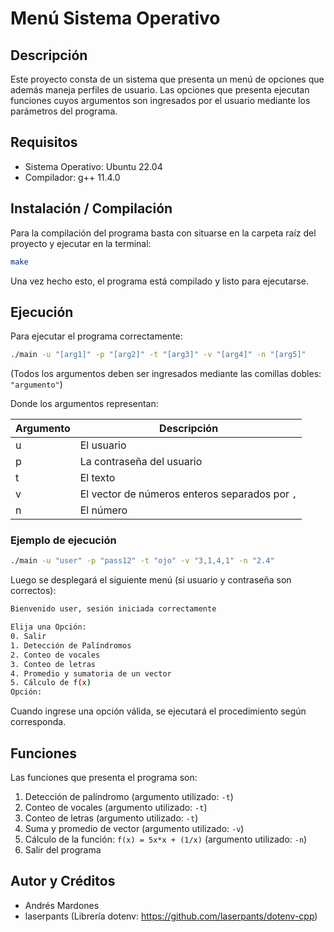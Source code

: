 # Menú Sistema Operativo

## Descripción
Este proyecto consta de un sistema que presenta un menú de opciones que además maneja perfiles de usuario. Las opciones que presenta ejecutan funciones cuyos argumentos son ingresados por el usuario mediante los parámetros del programa.

## Requisitos
* Sistema Operativo: Ubuntu 22.04
* Compilador: g++ 11.4.0

## Instalación / Compilación
Para la compilación del programa basta con situarse en la carpeta raíz del proyecto y ejecutar en la terminal:
```bash
make
```
Una vez hecho esto, el programa está compilado y listo para ejecutarse.

## Ejecución
Para ejecutar el programa correctamente:
```bash
./main -u "[arg1]" -p "[arg2]" -t "[arg3]" -v "[arg4]" -n "[arg5]" 
```
(Todos los argumentos deben ser ingresados mediante las comillas dobles: ``"argumento"``)

Donde los argumentos representan:

| Argumento | Descripción |
| -------- | ----------- |
| u | El usuario |
| p | La contraseña del usuario |
| t | El texto |
| v | El vector de números enteros separados por ``,`` |
| n | El número |

### Ejemplo de ejecución
```bash
./main -u "user" -p "pass12" -t "ojo" -v "3,1,4,1" -n "2.4"
```
Luego se desplegará el siguiente menú (si usuario y contraseña son correctos):
```bash
Bienvenido user, sesión iniciada correctamente

Elija una Opción:
0. Salir
1. Detección de Palíndromos
2. Conteo de vocales
3. Conteo de letras
4. Promedio y sumatoria de un vector
5. Cálculo de f(x)
Opción:
```
Cuando ingrese una opción válida, se ejecutará el procedimiento según corresponda.

## Funciones
Las funciones que presenta el programa son:

1. Detección de palíndromo (argumento utilizado: ``-t``)
2. Conteo de vocales (argumento utilizado: ``-t``)
3. Conteo de letras (argumento utilizado: ``-t``)
4. Suma y promedio de vector (argumento utilizado: ``-v``)
5. Cálculo de la función: ``f(x) = 5x*x + (1/x)`` (argumento utilizado: ``-n``)
6. Salir del programa

## Autor y Créditos

* Andrés Mardones
* laserpants (Librería dotenv: https://github.com/laserpants/dotenv-cpp)
    